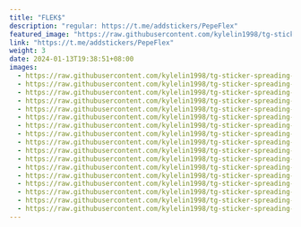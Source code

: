 ```yaml
---
title: "FLEK$"
description: "regular: https://t.me/addstickers/PepeFlex"
featured_image: "https://raw.githubusercontent.com/kylelin1998/tg-sticker-spreading-worldwide-images/main/img/7f294a46-dc76-4bab-a3b5-b9d629f6f82e.jpg"
link: "https://t.me/addstickers/PepeFlex"
weight: 3
date: 2024-01-13T19:38:51+08:00
images:
  - https://raw.githubusercontent.com/kylelin1998/tg-sticker-spreading-worldwide-images/main/img/7f294a46-dc76-4bab-a3b5-b9d629f6f82e.jpg
  - https://raw.githubusercontent.com/kylelin1998/tg-sticker-spreading-worldwide-images/main/img/6647a7f5-ff68-412f-b0c1-c4bd0283cf61.jpg
  - https://raw.githubusercontent.com/kylelin1998/tg-sticker-spreading-worldwide-images/main/img/50dc8b3c-a450-45f6-bcee-886f87536bd8.jpg
  - https://raw.githubusercontent.com/kylelin1998/tg-sticker-spreading-worldwide-images/main/img/e4136cf6-59b5-47ba-b488-b641460b0858.jpg
  - https://raw.githubusercontent.com/kylelin1998/tg-sticker-spreading-worldwide-images/main/img/31bdb97e-9fc7-4c57-9b1b-2a28118ca7a3.jpg
  - https://raw.githubusercontent.com/kylelin1998/tg-sticker-spreading-worldwide-images/main/img/ea641b72-f060-4879-aece-4bf760b24fb0.jpg
  - https://raw.githubusercontent.com/kylelin1998/tg-sticker-spreading-worldwide-images/main/img/8941e6a7-912e-4ed7-9644-359f6e635f38.jpg
  - https://raw.githubusercontent.com/kylelin1998/tg-sticker-spreading-worldwide-images/main/img/60d2f8c3-2520-4e23-8aa0-906f0c6e4b95.jpg
  - https://raw.githubusercontent.com/kylelin1998/tg-sticker-spreading-worldwide-images/main/img/4534bf67-1e4a-4299-be95-0451ff8924c4.jpg
  - https://raw.githubusercontent.com/kylelin1998/tg-sticker-spreading-worldwide-images/main/img/b40e2146-cd7c-4682-b591-08ad037051a2.jpg
  - https://raw.githubusercontent.com/kylelin1998/tg-sticker-spreading-worldwide-images/main/img/899149c1-a27d-4773-b919-ba42b23e9381.jpg
  - https://raw.githubusercontent.com/kylelin1998/tg-sticker-spreading-worldwide-images/main/img/408c6723-8ab7-4d32-866f-f6615811f776.jpg
  - https://raw.githubusercontent.com/kylelin1998/tg-sticker-spreading-worldwide-images/main/img/29cd389e-689a-43aa-9d3f-ac64b4de2515.jpg
  - https://raw.githubusercontent.com/kylelin1998/tg-sticker-spreading-worldwide-images/main/img/85e1753c-7679-4ec2-bfd4-5c7e5ef755af.jpg
  - https://raw.githubusercontent.com/kylelin1998/tg-sticker-spreading-worldwide-images/main/img/ee90cb20-0a55-4316-bf44-61ffd3729e22.jpg
  - https://raw.githubusercontent.com/kylelin1998/tg-sticker-spreading-worldwide-images/main/img/2f6f47cb-9b31-46c0-a1d1-2c9e062d519d.jpg
  - https://raw.githubusercontent.com/kylelin1998/tg-sticker-spreading-worldwide-images/main/img/c9ab5c43-7eb9-4d4f-af7b-a69d37d7367b.jpg
---
```

